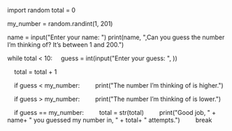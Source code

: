 import random
total = 0

my_number = random.randint(1, 201)

name = input("Enter your name: ")
print(name, ",Can you guess the number I’m thinking of? It’s between 1 and 200.")

while total < 10:
    guess = int(input("Enter your guess: ", ))

    total = total + 1

    if guess < my_number:
        print("The number I’m thinking of is higher.")

    if guess > my_number:
        print("The number I’m thinking of is lower.")

    if guess == my_number:
        total = str(total)
        print("Good job, " + name+ " you guessed my number in, " + total+ " attempts.")
        break
